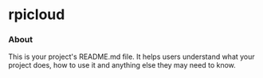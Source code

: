 rpicloud
========

### About

This is your project's README.md file. It helps users understand what your
project does, how to use it and anything else they may need to know.